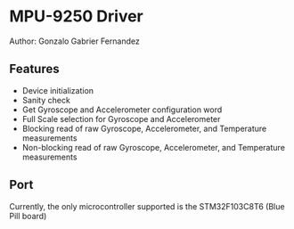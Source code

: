# MPU-9250 Driver

Author: Gonzalo Gabrier Fernandez

## Features
- Device initialization
- Sanity check
- Get Gyroscope and Accelerometer configuration word
- Full Scale selection for Gyroscope and Accelerometer
- Blocking read of raw Gyroscope, Accelerometer, and Temperature measurements
- Non-blocking read of raw Gyroscope, Accelerometer, and Temperature measurements

## Port
Currently, the only microcontroller supported is the STM32F103C8T6 (Blue Pill board)